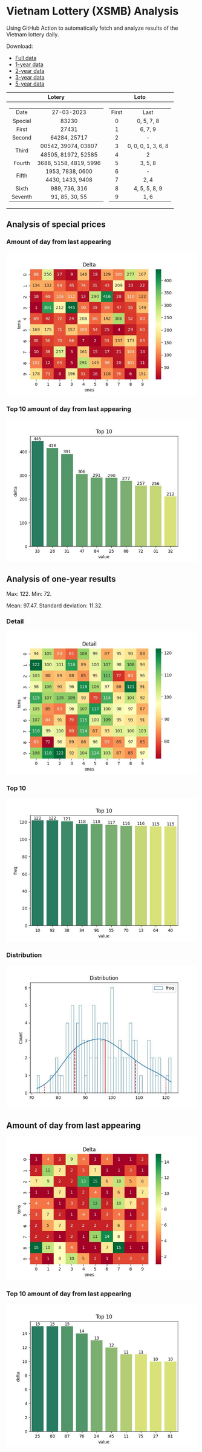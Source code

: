# Vietnam Lottery (XSMB) Analysis

Using GitHub Action to automatically fetch and analyze results of the Vietnam lottery daily.

Download:

* [Full data](https://raw.githubusercontent.com/khiemdoan/vietnam-lottery-xsmb-analysis/main/results/xsmb.csv)
* [1-year data](https://raw.githubusercontent.com/khiemdoan/vietnam-lottery-xsmb-analysis/main/results/xsmb_1_year.csv)
* [2-year data](https://raw.githubusercontent.com/khiemdoan/vietnam-lottery-xsmb-analysis/main/results/xsmb_2_year.csv)
* [3-year data](https://raw.githubusercontent.com/khiemdoan/vietnam-lottery-xsmb-analysis/main/results/xsmb_3_year.csv)
* [5-year data](https://raw.githubusercontent.com/khiemdoan/vietnam-lottery-xsmb-analysis/main/results/xsmb_5_year.csv)

| Lotery      | Loto |
| :-----------: | :-----------: |
| <table><tr><td>Date</td><td>27-03-2023</td></tr><tr><td>Special</td><td>83230</td></tr><tr><td>First</td><td>27431</td></tr><tr><td>Second</td><td>64284, 25717</td></tr><tr><td rowspan="2">Third</td><td>00542, 39074, 03807</td></tr><tr><td>48505, 81972, 52585</td></tr><tr><td>Fourth</td><td>3688, 5158, 4819, 5996</td></tr><tr><td rowspan="2">Fifth</td><td>1953, 7838, 0600</td></tr><tr><td>4430, 1433, 9408</td></tr><tr><td>Sixth</td><td>989, 736, 316</td></tr><tr><td>Seventh</td><td>91, 85, 30, 55</td></tr></table> | <table><tr><td>First</td><td>Last</td></tr><tr><td>0</td><td>0, 5, 7, 8</td></tr><tr><td>1</td><td>6, 7, 9</td></tr><tr><td>2</td><td>-</td></tr><tr><td>3</td><td>0, 0, 0, 1, 3, 6, 8</td></tr><tr><td>4</td><td>2</td></tr><tr><td>5</td><td>3, 5, 8</td></tr><tr><td>6</td><td>-</td></tr><tr><td>7</td><td>2, 4</td></tr><tr><td>8</td><td>4, 5, 5, 8, 9</td></tr><tr><td>9</td><td>1, 6</td></tr></table> |


<h2>Analysis of special prices</h2>

<h3>Amount of day from last appearing</h3>

![Delta](images/special_delta.jpg)

<h3>Top 10 amount of day from last appearing</h3>

![Delta top 10](images/special_delta_top_10.jpg)

<h2>Analysis of one-year results</h2>

Max: 122. Min: 72.

Mean: 97.47. Standard deviation: 11.32.

<h3>Detail</h3>

![Detail](images/heatmap.jpg)

<h3>Top 10</h3>

![Top 10](images/top-10.jpg)

<h3>Distribution</h3>

![Distribution](images/distribution.jpg)

<h2>Amount of day from last appearing</h2>

![Delta](images/delta.jpg)

<h3>Top 10 amount of day from last appearing</h3>

![Delta top 10](images/delta_top_10.jpg)
